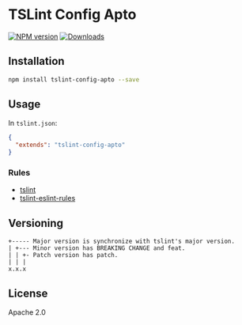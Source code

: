 # TSLint Config Apto

[![NPM version](https://img.shields.io/npm/v/tslint-config-apto.svg?style=flat)](https://www.npmjs.com/package/tslint-config-apto)
[![Downloads](http://img.shields.io/npm/dm/tslint-config-apto.svg?style=flat)](https://npmjs.org/package/tslint-config-apto)

## Installation

```sh
npm install tslint-config-apto --save
```

## Usage

In `tslint.json`:

```json
{
  "extends": "tslint-config-apto"
}
```

### Rules

* [tslint](https://www.npmjs.com/package/tslint)
* [tslint-eslint-rules](https://www.npmjs.com/package/tslint-eslint-rules)

## Versioning

```
+----- Major version is synchronize with tslint's major version.
| +--- Minor version has BREAKING CHANGE and feat.
| | +- Patch version has patch.
| | |
x.x.x
```

## License

Apache 2.0